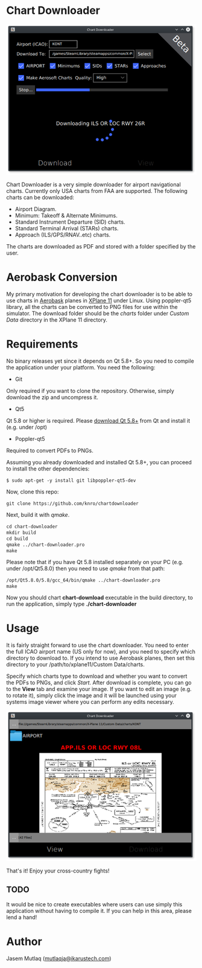 # Chart Downloader

![Chart Downloader](screenshots/downloader.png?raw=true "Chart Downloader")

Chart Downloader is a very simple downloader for airport navigational charts. Currently only USA charts from FAA are supported. The following charts can be downloaded:

* Airport Diagram.
* Minimum: Takeoff & Alternate Minimums.
* Standard Instrument Departure (SID) charts.
* Standard Terminal Arrival (STARs) charts.
* Approach (ILS/GPS/RNAV..etc) charts.

The charts are downloaded as PDF and stored with a folder specified by the user.

# Aerobask Conversion

My primary motivation for developing the chart downloader is to be able to use charts in [Aerobask](http://aerobask.com/) planes in [XPlane 11](http://www.x-plane.com/) under Linux. Using poppler-qt5 library, all the charts can be converted to PNG files for use within the simulator. The download folder should be the *charts* folder under *Custom Data* directory in the XPlane 11 directory. 

# Requirements

No binary releases yet since it depends on Qt 5.8+. So you need to compile the application under your platform. You need the following:

* Git

Only required if you want to clone the repository. Otherwise, simply download the zip and uncompress it.

* Qt5

Qt 5.8 or higher is required. Please [download Qt 5.8+](https://www.qt.io/download-open-source/#section-2) from Qt and install it (e.g. under /opt)

* Poppler-qt5

Required to convert PDFs to PNGs.


Assuming you already downloaded and installed Qt 5.8+, you can proceed to install the other dependencies:

```
$ sudo apt-get -y install git libpoppler-qt5-dev
```

Now, clone this repo:

```
git clone https://github.com/knro/chartdownloader

```

Next, build it with *qmake*.
```
cd chart-downloader
mkdir build
cd build
qmake ../chart-downloader.pro
make
```

Please note that if you have Qt 5.8 installed separately on your PC (e.g. under /opt/Qt5.8.0) then you need to use *qmake* from that path:
```
/opt/Qt5.8.0/5.8/gcc_64/bin/qmake ../chart-downloader.pro
make
```

Now you should chart **chart-download** executable in the build directory, to run the application, simply type **./chart-downloader**

# Usage

It is fairly straight forward to use the chart downloader. You need to enter the full ICAO airport name (US only for now), and you need to specify which directory to download to. If you intend to use Aerobask planes, then set this directory to your /path/to/xplane11/Custom Data/charts.

Specify which charts type to download and whether you want to convert the PDFs to PNGs, and click *Start*. After download is complete, you can go to the **View** tab and examine your image. If you want to edit an image (e.g. to rotate it), simply click the image and it will be launched using your systems image viewer where you can perform any edits necessary.

![Chart Viewer](screenshots/viewer.png?raw=true "Viewer")


That's it! Enjoy your cross-country fights!

## TODO

It would be nice to create executables where users can use simply this application without having to compile it. If you can help in this area, please lend a hand!

# Author

Jasem Mutlaq (mutlaqja@ikarustech.com)
